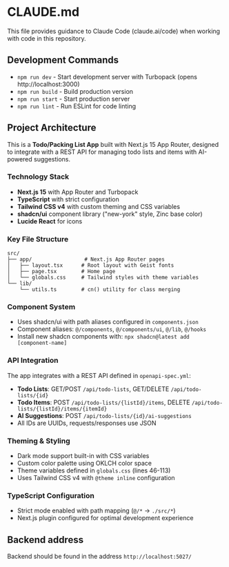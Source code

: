 # CLAUDE.md

This file provides guidance to Claude Code (claude.ai/code) when working with code in this repository.

## Development Commands

- `npm run dev` - Start development server with Turbopack (opens http://localhost:3000)
- `npm run build` - Build production version
- `npm run start` - Start production server
- `npm run lint` - Run ESLint for code linting

## Project Architecture

This is a **Todo/Packing List App** built with Next.js 15 App Router, designed to integrate with a REST API for managing todo lists and items with AI-powered suggestions.

### Technology Stack
- **Next.js 15** with App Router and Turbopack
- **TypeScript** with strict configuration
- **Tailwind CSS v4** with custom theming and CSS variables
- **shadcn/ui** component library ("new-york" style, Zinc base color)
- **Lucide React** for icons

### Key File Structure
```
src/
├── app/                 # Next.js App Router pages
│   ├── layout.tsx      # Root layout with Geist fonts
│   ├── page.tsx        # Home page
│   └── globals.css     # Tailwind styles with theme variables
└── lib/
    └── utils.ts        # cn() utility for class merging
```

### Component System
- Uses shadcn/ui with path aliases configured in `components.json`
- Component aliases: `@/components`, `@/components/ui`, `@/lib`, `@/hooks`
- Install new shadcn components with: `npx shadcn@latest add [component-name]`

### API Integration
The app integrates with a REST API defined in `openapi-spec.yml`:
- **Todo Lists**: GET/POST `/api/todo-lists`, GET/DELETE `/api/todo-lists/{id}`
- **Todo Items**: POST `/api/todo-lists/{listId}/items`, DELETE `/api/todo-lists/{listId}/items/{itemId}`  
- **AI Suggestions**: POST `/api/todo-lists/{id}/ai-suggestions`
- All IDs are UUIDs, requests/responses use JSON

### Theming & Styling
- Dark mode support built-in with CSS variables
- Custom color palette using OKLCH color space
- Theme variables defined in `globals.css` (lines 46-113)
- Uses Tailwind CSS v4 with `@theme inline` configuration

### TypeScript Configuration
- Strict mode enabled with path mapping (`@/*` → `./src/*`)
- Next.js plugin configured for optimal development experience

## Backend address

Backend should be found in the address `http://localhost:5027/`